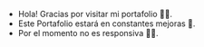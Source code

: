 - Hola! Gracias por visitar mi portafolio 🙌💼.
- Este Portafolio estará en constantes mejoras 🔨.
- Por el momento no es responsiva 🚫📱.